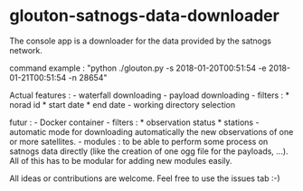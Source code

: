 # glouton-satnogs-data-downloader
The console app is a downloader for the data provided by the satnogs network.

command example : "python ./glouton.py -s 2018-01-20T00:51:54 -e 2018-01-21T00:51:54 -n 28654"

Actual features :
    - waterfall downloading
    - payload downloading
    - filters :
        * norad id
        * start date
        * end date
    - working directory selection

futur :
    - Docker container
    - filters :
        * observation status
        * stations
    - automatic mode for downloading automatically the new observations of one or more satellites.
    - modules : to be able to perform some process on satnogs data directly (like the creation of one ogg file for the payloads, ...). All of this has to be modular for adding new modules easily.

All ideas or contributions are welcome. Feel free to use the issues tab :-)
